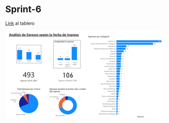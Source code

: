 # Sprint-6

[Link](https://app.powerbi.com/view?r=eyJrIjoiOTMxNmRmNDAtYTQ3OC00ZTY3LWIwMGYtOTIzZjU5ODk0NDBkIiwidCI6IjFiNDZlZGExLTUxZTItNDRjNC1hZTZmLTRkNGViNmE1MzRkMiJ9) al tablero

![](./images/tablero.png)

